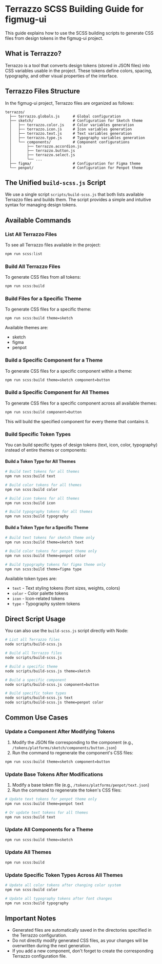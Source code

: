 # Terrazzo SCSS Building Guide for figmug-ui

This guide explains how to use the SCSS building scripts to generate CSS files from design tokens in the figmug-ui project.

## What is Terrazzo?

Terrazzo is a tool that converts design tokens (stored in JSON files) into CSS variables usable in the project. These tokens define colors, spacing, typography, and other visual properties of the interface.

## Terrazzo Files Structure

In the figmug-ui project, Terrazzo files are organized as follows:

```
terrazzo/
  ├── terrazzo.globals.js      # Global configuration
  ├── sketch/                  # Configuration for Sketch theme
  │   ├── terrazzo.color.js    # Color variables generation
  │   ├── terrazzo.icon.js     # Icon variables generation
  │   ├── terrazzo.text.js     # Text variables generation
  │   ├── terrazzo.type.js     # Typography variables generation
  │   └── components/          # Component configurations
  │       ├── terrazzo.accordion.js
  │       ├── terrazzo.button.js
  │       ├── terrazzo.select.js
  │       └── ...
  ├── figma/                   # Configuration for Figma theme
  └── penpot/                  # Configuration for Penpot theme
```

## The Unified `build-scss.js` Script

We use a single script `scripts/build-scss.js` that both lists available Terrazzo files and builds them. The script provides a simple and intuitive syntax for managing design tokens.

## Available Commands

### List All Terrazzo Files

To see all Terrazzo files available in the project:

```bash
npm run scss:list
```

### Build All Terrazzo Files

To generate CSS files from all tokens:

```bash
npm run scss:build
```

### Build Files for a Specific Theme

To generate CSS files for a specific theme:

```bash
npm run scss:build theme=sketch
```

Available themes are:

- sketch
- figma
- penpot

### Build a Specific Component for a Theme

To generate CSS files for a specific component within a theme:

```bash
npm run scss:build theme=sketch component=button
```

### Build a Specific Component for All Themes

To generate CSS files for a specific component across all available themes:

```bash
npm run scss:build component=button
```

This will build the specified component for every theme that contains it.

### Build Specific Token Types

You can build specific types of design tokens (text, icon, color, typography) instead of entire themes or components:

#### Build a Token Type for All Themes

```bash
# Build text tokens for all themes
npm run scss:build text

# Build color tokens for all themes
npm run scss:build color

# Build icon tokens for all themes
npm run scss:build icon

# Build typography tokens for all themes
npm run scss:build typography
```

#### Build a Token Type for a Specific Theme

```bash
# Build text tokens for sketch theme only
npm run scss:build theme=sketch text

# Build color tokens for penpot theme only
npm run scss:build theme=penpot color

# Build typography tokens for figma theme only
npm run scss:build theme=figma type
```

Available token types are:

- `text` - Text styling tokens (font sizes, weights, colors)
- `color` - Color palette tokens
- `icon` - Icon-related tokens
- `type` - Typography system tokens

## Direct Script Usage

You can also use the `build-scss.js` script directly with Node:

```bash
# List all Terrazzo files
node scripts/build-scss.js

# Build all Terrazzo files
node scripts/build-scss.js

# Build a specific theme
node scripts/build-scss.js theme=sketch

# Build a specific component
node scripts/build-scss.js component=button

# Build specific token types
node scripts/build-scss.js text
node scripts/build-scss.js theme=penpot color
```

## Common Use Cases

### Update a Component After Modifying Tokens

1. Modify the JSON file corresponding to the component (e.g., `/tokens/platforms/sketch/components/button.json`)
2. Run the command to regenerate the component's CSS files:

```bash
npm run scss:build theme=sketch component=button
```

### Update Base Tokens After Modifications

1. Modify a base token file (e.g., `/tokens/platforms/penpot/text.json`)
2. Run the command to regenerate the token's CSS files:

```bash
# Update text tokens for penpot theme only
npm run scss:build theme=penpot text

# Or update text tokens for all themes
npm run scss:build text
```

### Update All Components for a Theme

```bash
npm run scss:build theme=sketch
```

### Update All Themes

```bash
npm run scss:build
```

### Update Specific Token Types Across All Themes

```bash
# Update all color tokens after changing color system
npm run scss:build color

# Update all typography tokens after font changes
npm run scss:build typography
```

## Important Notes

- Generated files are automatically saved in the directories specified in the Terrazzo configuration.
- Do not directly modify generated CSS files, as your changes will be overwritten during the next generation.
- If you add a new component, don't forget to create the corresponding Terrazzo configuration file.
